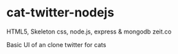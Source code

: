 # cat-twitter-nodejs

HTML5, Skeleton css, node.js, express & mongodb
zeit.co

Basic UI of an clone twitter for cats
